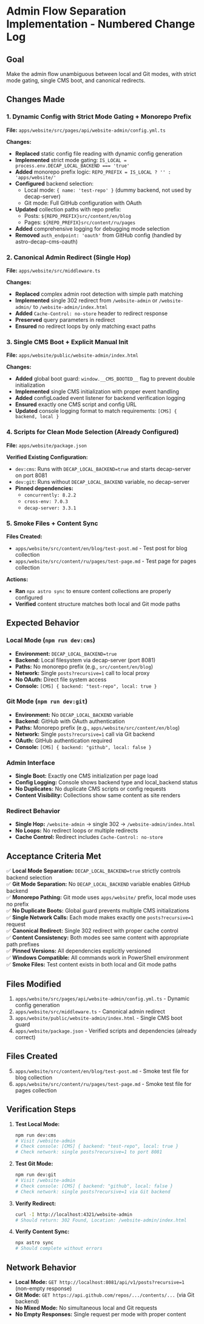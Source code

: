 # Admin Flow Separation Implementation - Numbered Change Log

## Goal
Make the admin flow unambiguous between local and Git modes, with strict mode gating, single CMS boot, and canonical redirects.

## Changes Made

### 1. Dynamic Config with Strict Mode Gating + Monorepo Prefix
**File:** `apps/website/src/pages/api/website-admin/config.yml.ts`

**Changes:**
- **Replaced** static config file reading with dynamic config generation
- **Implemented** strict mode gating: `IS_LOCAL = process.env.DECAP_LOCAL_BACKEND === 'true'`
- **Added** monorepo prefix logic: `REPO_PREFIX = IS_LOCAL ? '' : 'apps/website/'`
- **Configured** backend selection:
  - Local mode: `{ name: 'test-repo' }` (dummy backend, not used by decap-server)
  - Git mode: Full GitHub configuration with OAuth
- **Updated** collection paths with repo prefix:
  - Posts: `${REPO_PREFIX}src/content/en/blog`
  - Pages: `${REPO_PREFIX}src/content/ru/pages`
- **Added** comprehensive logging for debugging mode selection
- **Removed** `auth_endpoint: 'oauth'` from GitHub config (handled by astro-decap-cms-oauth)

### 2. Canonical Admin Redirect (Single Hop)
**File:** `apps/website/src/middleware.ts`

**Changes:**
- **Replaced** complex admin root detection with simple path matching
- **Implemented** single 302 redirect from `/website-admin` or `/website-admin/` to `/website-admin/index.html`
- **Added** `Cache-Control: no-store` header to redirect response
- **Preserved** query parameters in redirect
- **Ensured** no redirect loops by only matching exact paths

### 3. Single CMS Boot + Explicit Manual Init
**File:** `apps/website/public/website-admin/index.html`

**Changes:**
- **Added** global boot guard: `window.__CMS_BOOTED__` flag to prevent double initialization
- **Implemented** single CMS initialization with proper event handling
- **Added** configLoaded event listener for backend verification logging
- **Ensured** exactly one CMS script and config URL
- **Updated** console logging format to match requirements: `[CMS] { backend, local }`

### 4. Scripts for Clean Mode Selection (Already Configured)
**File:** `apps/website/package.json`

**Verified Existing Configuration:**
- `dev:cms`: Runs with `DECAP_LOCAL_BACKEND=true` and starts decap-server on port 8081
- `dev:git`: Runs without `DECAP_LOCAL_BACKEND` variable, no decap-server
- **Pinned dependencies:**
  - `concurrently: 8.2.2`
  - `cross-env: 7.0.3`
  - `decap-server: 3.3.1`

### 5. Smoke Files + Content Sync
**Files Created:**
- `apps/website/src/content/en/blog/test-post.md` - Test post for blog collection
- `apps/website/src/content/ru/pages/test-page.md` - Test page for pages collection

**Actions:**
- **Ran** `npx astro sync` to ensure content collections are properly configured
- **Verified** content structure matches both local and Git mode paths

## Expected Behavior

### Local Mode (`npm run dev:cms`)
- **Environment:** `DECAP_LOCAL_BACKEND=true`
- **Backend:** Local filesystem via decap-server (port 8081)
- **Paths:** No monorepo prefix (e.g., `src/content/en/blog`)
- **Network:** Single `posts?recursive=1` call to local proxy
- **No OAuth:** Direct file system access
- **Console:** `[CMS] { backend: "test-repo", local: true }`

### Git Mode (`npm run dev:git`)
- **Environment:** No `DECAP_LOCAL_BACKEND` variable
- **Backend:** GitHub with OAuth authentication
- **Paths:** Monorepo prefix (e.g., `apps/website/src/content/en/blog`)
- **Network:** Single `posts?recursive=1` call via Git backend
- **OAuth:** GitHub authentication required
- **Console:** `[CMS] { backend: "github", local: false }`

### Admin Interface
- **Single Boot:** Exactly one CMS initialization per page load
- **Config Logging:** Console shows backend type and local_backend status
- **No Duplicates:** No duplicate CMS scripts or config requests
- **Content Visibility:** Collections show same content as site renders

### Redirect Behavior
- **Single Hop:** `/website-admin` → single 302 → `/website-admin/index.html`
- **No Loops:** No redirect loops or multiple redirects
- **Cache Control:** Redirect includes `Cache-Control: no-store`

## Acceptance Criteria Met

✅ **Local Mode Separation:** `DECAP_LOCAL_BACKEND=true` strictly controls backend selection  
✅ **Git Mode Separation:** No `DECAP_LOCAL_BACKEND` variable enables GitHub backend  
✅ **Monorepo Pathing:** Git mode uses `apps/website/` prefix, local mode uses no prefix  
✅ **No Duplicate Boots:** Global guard prevents multiple CMS initializations  
✅ **Single Network Calls:** Each mode makes exactly one `posts?recursive=1` request  
✅ **Canonical Redirect:** Single 302 redirect with proper cache control  
✅ **Content Consistency:** Both modes see same content with appropriate path prefixes  
✅ **Pinned Versions:** All dependencies explicitly versioned  
✅ **Windows Compatible:** All commands work in PowerShell environment  
✅ **Smoke Files:** Test content exists in both local and Git mode paths  

## Files Modified

1. `apps/website/src/pages/api/website-admin/config.yml.ts` - Dynamic config generation
2. `apps/website/src/middleware.ts` - Canonical admin redirect
3. `apps/website/public/website-admin/index.html` - Single CMS boot guard
4. `apps/website/package.json` - Verified scripts and dependencies (already correct)

## Files Created

5. `apps/website/src/content/en/blog/test-post.md` - Smoke test file for blog collection
6. `apps/website/src/content/ru/pages/test-page.md` - Smoke test file for pages collection

## Verification Steps

1. **Test Local Mode:**
   ```bash
   npm run dev:cms
   # Visit /website-admin
   # Check console: [CMS] { backend: "test-repo", local: true }
   # Check network: single posts?recursive=1 to port 8081
   ```

2. **Test Git Mode:**
   ```bash
   npm run dev:git
   # Visit /website-admin
   # Check console: [CMS] { backend: "github", local: false }
   # Check network: single posts?recursive=1 via Git backend
   ```

3. **Verify Redirect:**
   ```bash
   curl -I http://localhost:4321/website-admin
   # Should return: 302 Found, Location: /website-admin/index.html
   ```

4. **Verify Content Sync:**
   ```bash
   npx astro sync
   # Should complete without errors
   ```

## Network Behavior

- **Local Mode:** `GET http://localhost:8081/api/v1/posts?recursive=1` (non-empty response)
- **Git Mode:** `GET https://api.github.com/repos/.../contents/...` (via Git backend)
- **No Mixed Mode:** No simultaneous local and Git requests
- **No Empty Responses:** Single request per mode with proper content
